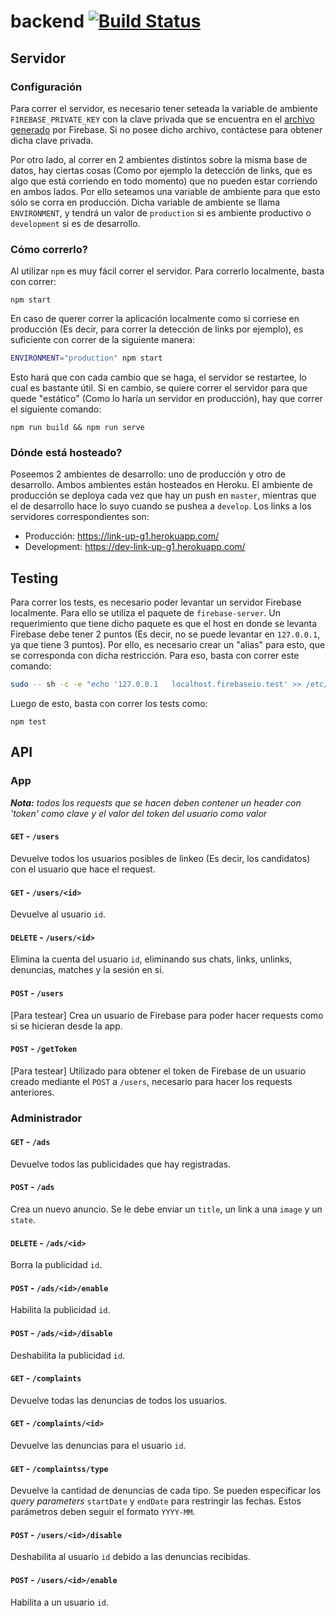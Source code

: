 # backend [![Build Status](https://travis-ci.org/LinkUpFiuba/backend.svg?branch=master)](https://travis-ci.org/LinkUpFiuba/backend)

## Servidor

### Configuración
Para correr el servidor, es necesario tener seteada la variable de ambiente `FIREBASE_PRIVATE_KEY` con la clave privada que se encuentra en el [archivo generado](https://console.firebase.google.com/project/_/settings/serviceaccounts/adminsdk?hl=es-419) por Firebase. Si no posee dicho archivo, contáctese para obtener dicha clave privada.

Por otro lado, al correr en 2 ambientes distintos sobre la misma base de datos, hay ciertas cosas (Como por ejemplo la detección de links, que es algo que está corriendo en todo momento) que no pueden estar corriendo en ambos lados. Por ello seteamos una variable de ambiente para que esto sólo se corra en producción. Dicha variable de ambiente se llama `ENVIRONMENT`, y tendrá un valor de `production` si es ambiente productivo o `development` si es de desarrollo.

### Cómo correrlo?
Al utilizar `npm` es muy fácil correr el servidor. Para correrlo localmente, basta con correr:
```
npm start
```

En caso de querer correr la aplicación localmente como si corriese en producción (Es decir, para correr la detección de links por ejemplo), es suficiente con correr de la siguiente manera:
```bash
ENVIRONMENT="production" npm start
```

Esto hará que con cada cambio que se haga, el servidor se restartee, lo cual es bastante útil. Si en cambio, se quiere correr el servidor para que quede "estático" (Como lo haría un servidor en producción), hay que correr el siguiente comando:
```
npm run build && npm run serve
```

### Dónde está hosteado?
Poseemos 2 ambientes de desarrollo: uno de producción y otro de desarrollo. Ambos ambientes están hosteados en Heroku. El ambiente de producción se deploya cada vez que hay un push en `master`, mientras que el de desarrollo hace lo suyo cuando se pushea a `develop`. Los links a los servidores correspondientes son:

- Producción: https://link-up-g1.herokuapp.com/
- Development: https://dev-link-up-g1.herokuapp.com/

## Testing
Para correr los tests, es necesario poder levantar un servidor Firebase localmente. Para ello se utiliza el paquete de `firebase-server`. Un requerimiento que tiene dicho paquete es que el host en donde se levanta Firebase debe tener 2 puntos (Es decir, no se puede levantar en `127.0.0.1`, ya que tiene 3 puntos). Por ello, es necesario crear un "alias" para esto, que se corresponda con dicha restricción. Para eso, basta con correr este comando:

```bash
sudo -- sh -c -e "echo '127.0.0.1   localhost.firebaseio.test' >> /etc/hosts"
```

Luego de esto, basta con correr los tests como:
```
npm test
```

## API

### App

_**Nota:** todos los requests que se hacen deben contener un header con 'token' como clave y el valor del token del usuario como valor_

#### `GET` - `/users`
Devuelve todos los usuarios posibles de linkeo (Es decir, los candidatos) con el usuario que hace el request.

#### `GET` - `/users/<id>`
Devuelve al usuario `id`.

#### `DELETE` - `/users/<id>`
Elimina la cuenta del usuario `id`, eliminando sus chats, links, unlinks, denuncias, matches y la sesión en sí.

#### `POST` - `/users`
[Para testear] Crea un usuario de Firebase para poder hacer requests como si se hicieran desde la app.

#### `POST` - `/getToken`
[Para testear] Utilizado para obtener el token de Firebase de un usuario creado mediante el `POST` a `/users`, necesario para hacer los requests anteriores.

### Administrador

#### `GET` - `/ads`
Devuelve todos las publicidades que hay registradas.

#### `POST` - `/ads`
Crea un nuevo anuncio. Se le debe enviar un `title`, un link a una `image` y un `state`.

#### `DELETE` - `/ads/<id>`
Borra la publicidad `id`.

#### `POST` - `/ads/<id>/enable`
Habilita la publicidad `id`.

#### `POST` - `/ads/<id>/disable`
Deshabilita la publicidad `id`.

#### `GET` - `/complaints`
Devuelve todas las denuncias de todos los usuarios.

#### `GET` - `/complaints/<id>`
Devuelve las denuncias para el usuario `id`.

#### `GET` - `/complaintss/type`
Devuelve la cantidad de denuncias de cada tipo. Se pueden especificar los _query parameters_ `startDate` y `endDate` para restringir las fechas. Estos parámetros deben seguir el formato `YYYY-MM`.

#### `POST` - `/users/<id>/disable`
Deshabilita al usuario `id` debido a las denuncias recibidas.

#### `POST` - `/users/<id>/enable`
Habilita a un usuario `id`.
